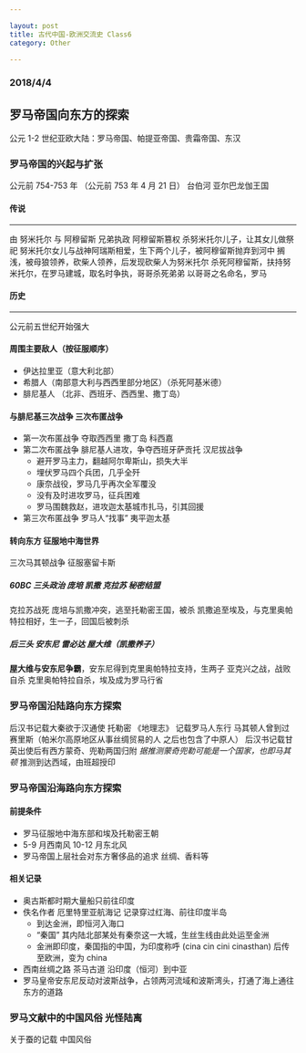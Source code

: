 ```yaml
---

layout: post
title: 古代中国-欧洲交流史 Class6
category: Other

---
```

### 2018/4/4
## 罗马帝国向东方的探索
公元 1-2 世纪亚欧大陆：罗马帝国、帕提亚帝国、贵霜帝国、东汉

### 罗马帝国的兴起与扩张
公元前 754-753 年 （公元前 753 年 4 月 21 日）
台伯河 亚尔巴龙伽王国

<!--description-->
#### 传说
---
由 努米托尔 与 阿穆留斯 兄弟执政
阿穆留斯篡权 杀努米托尔儿子，让其女儿做祭祀
努米托尔女儿与战神阿瑞斯相爱，生下两个儿子，被阿穆留斯抛弃到河中
搁浅，被母狼领养，砍柴人领养，后发现砍柴人为努米托尔
杀死阿穆留斯，扶持努米托尔，在罗马建城，取名时争执，哥哥杀死弟弟
以哥哥之名命名，罗马

#### 历史
---
公元前五世纪开始强大

#### 周围主要敌人（按征服顺序）
- 伊达拉里亚（意大利北部）
- 希腊人（南部意大利与西西里部分地区）（杀死阿基米德）
- 腓尼基人 （北非、西班牙、西西里、撒丁岛）

#### 与腓尼基三次战争 三次布匿战争
- 第一次布匿战争 夺取西西里 撒丁岛 科西嘉
- 第二次布匿战争 腓尼基人进攻，争夺西班牙萨贡托 汉尼拔战争
    - 避开罗马主力，翻越阿尔卑斯山，损失大半
    - 埋伏罗马四个兵团，几乎全歼
    - 康奈战役，罗马几乎再次全军覆没
    - 没有及时进攻罗马，征兵困难
    - 罗马围魏救赵，进攻迦太基城市扎马，引其回援
- 第三次布匿战争 罗马人“找事” 夷平迦太基

#### 转向东方 征服地中海世界
三次马其顿战争
征服塞留卡斯

##### 60BC 三头政治 庞培 凯撒 克拉苏 秘密结盟
克拉苏战死
庞培与凯撒冲突，逃至托勒密王国，被杀
凯撒追至埃及，与克里奥帕特拉相好，生一子，回国后被刺杀

##### 后三头 安东尼 雷必达 屋大维（凯撒养子）
**屋大维与安东尼争霸**，安东尼得到克里奥帕特拉支持，生两子
亚克兴之战，战败自杀
克里奥帕特拉自杀，埃及成为罗马行省

### 罗马帝国沿陆路向东方探索
后汉书记载大秦欲于汉通使
托勒密 《地理志》 记载罗马人东行 马其顿人曾到过赛里斯（帕米尔高原地区从事丝绸贸易的人 之后也包含了中原人）
后汉书记载甘英出使后有西方蒙奇、兜勒两国归附
*据推测蒙奇兜勒可能是一个国家，也即马其顿*
推测到达西域，由班超授印

### 罗马帝国沿海路向东方探索
#### 前提条件
- 罗马征服地中海东部和埃及托勒密王朝
- 5-9 月西南风 10-12 月东北风
- 罗马帝国上层社会对东方奢侈品的追求 丝绸、香料等

#### 相关记录
- 奥古斯都时期大量船只前往印度
- 佚名作者 厄里特里亚航海记 记录穿过红海、前往印度半岛
    - 到达金洲，即恒河入海口
    - “秦国” 其内陆北部某处有秦奈这一大城，生丝生线由此处运至金洲
    - 金洲即印度，秦国指的中国，为印度称呼 (cina cin cini cinasthan) 后传至欧洲，变为 china
- 西南丝绸之路 茶马古道 沿印度（恒河）到中亚
- 罗马皇帝安东尼反动对波斯战争，占领两河流域和波斯湾头，打通了海上通往东方的道路

### 罗马文献中的中国风俗 光怪陆离
关于蚕的记载
中国风俗
